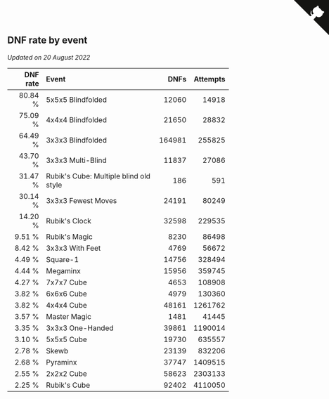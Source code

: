 ## DNF rate by event

*Updated on 20 August 2022*

| DNF rate | Event | DNFs | Attempts |
| ---: | :--- | ---: | ---: |
| 80.84 % | 5x5x5 Blindfolded | 12060 | 14918 |
| 75.09 % | 4x4x4 Blindfolded | 21650 | 28832 |
| 64.49 % | 3x3x3 Blindfolded | 164981 | 255825 |
| 43.70 % | 3x3x3 Multi-Blind | 11837 | 27086 |
| 31.47 % | Rubik's Cube: Multiple blind old style | 186 | 591 |
| 30.14 % | 3x3x3 Fewest Moves | 24191 | 80249 |
| 14.20 % | Rubik's Clock | 32598 | 229535 |
| 9.51 % | Rubik's Magic | 8230 | 86498 |
| 8.42 % | 3x3x3 With Feet | 4769 | 56672 |
| 4.49 % | Square-1 | 14756 | 328494 |
| 4.44 % | Megaminx | 15956 | 359745 |
| 4.27 % | 7x7x7 Cube | 4653 | 108908 |
| 3.82 % | 6x6x6 Cube | 4979 | 130360 |
| 3.82 % | 4x4x4 Cube | 48161 | 1261762 |
| 3.57 % | Master Magic | 1481 | 41445 |
| 3.35 % | 3x3x3 One-Handed | 39861 | 1190014 |
| 3.10 % | 5x5x5 Cube | 19730 | 635557 |
| 2.78 % | Skewb | 23139 | 832206 |
| 2.68 % | Pyraminx | 37747 | 1409515 |
| 2.55 % | 2x2x2 Cube | 58623 | 2303133 |
| 2.25 % | Rubik's Cube | 92402 | 4110050 |


<a href="https://github.com/jonatanklosko/wca_statistics" class="github-corner" aria-label="View source on Github"><svg width="80" height="80" viewBox="0 0 250 250" style="fill:#151513; color:#fff; position: absolute; top: 0; border: 0; right: 0;" aria-hidden="true"><path d="M0,0 L115,115 L130,115 L142,142 L250,250 L250,0 Z"></path><path d="M128.3,109.0 C113.8,99.7 119.0,89.6 119.0,89.6 C122.0,82.7 120.5,78.6 120.5,78.6 C119.2,72.0 123.4,76.3 123.4,76.3 C127.3,80.9 125.5,87.3 125.5,87.3 C122.9,97.6 130.6,101.9 134.4,103.2" fill="currentColor" style="transform-origin: 130px 106px;" class="octo-arm"></path><path d="M115.0,115.0 C114.9,115.1 118.7,116.5 119.8,115.4 L133.7,101.6 C136.9,99.2 139.9,98.4 142.2,98.6 C133.8,88.0 127.5,74.4 143.8,58.0 C148.5,53.4 154.0,51.2 159.7,51.0 C160.3,49.4 163.2,43.6 171.4,40.1 C171.4,40.1 176.1,42.5 178.8,56.2 C183.1,58.6 187.2,61.8 190.9,65.4 C194.5,69.0 197.7,73.2 200.1,77.6 C213.8,80.2 216.3,84.9 216.3,84.9 C212.7,93.1 206.9,96.0 205.4,96.6 C205.1,102.4 203.0,107.8 198.3,112.5 C181.9,128.9 168.3,122.5 157.7,114.1 C157.9,116.9 156.7,120.9 152.7,124.9 L141.0,136.5 C139.8,137.7 141.6,141.9 141.8,141.8 Z" fill="currentColor" class="octo-body"></path></svg></a><style>.github-corner:hover .octo-arm{animation:octocat-wave 560ms ease-in-out}@keyframes octocat-wave{0%,100%{transform:rotate(0)}20%,60%{transform:rotate(-25deg)}40%,80%{transform:rotate(10deg)}}@media (max-width:500px){.github-corner:hover .octo-arm{animation:none}.github-corner .octo-arm{animation:octocat-wave 560ms ease-in-out}}</style>
